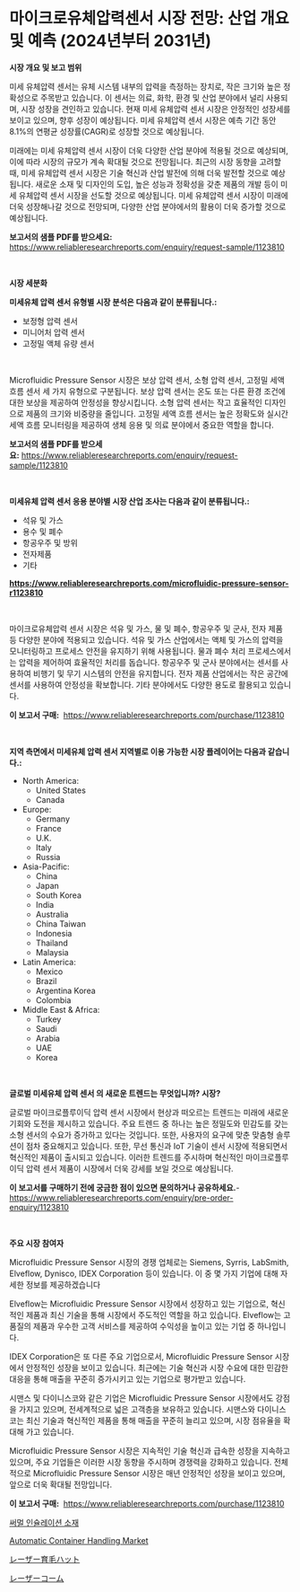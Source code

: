 <p><h1>마이크로유체압력센서 시장 전망: 산업 개요 및 예측 (2024년부터 2031년)</h1></p><p><strong>시장 개요 및 보고 범위</strong></p>
<p><p>미세 유체압력 센서는 유체 시스템 내부의 압력을 측정하는 장치로, 작은 크기와 높은 정확성으로 주목받고 있습니다. 이 센서는 의료, 화학, 환경 및 산업 분야에서 널리 사용되며, 시장 성장을 견인하고 있습니다. 현재 미세 유체압력 센서 시장은 안정적인 성장세를 보이고 있으며, 향후 성장이 예상됩니다. 미세 유체압력 센서 시장은 예측 기간 동안 8.1%의 연평균 성장률(CAGR)로 성장할 것으로 예상됩니다. </p><p>미래에는 미세 유체압력 센서 시장이 더욱 다양한 산업 분야에 적용될 것으로 예상되며, 이에 따라 시장의 규모가 계속 확대될 것으로 전망됩니다. 최근의 시장 동향을 고려할 때, 미세 유체압력 센서 시장은 기술 혁신과 산업 발전에 의해 더욱 발전할 것으로 예상됩니다. 새로운 소재 및 디자인의 도입, 높은 성능과 정확성을 갖춘 제품의 개발 등이 미세 유체압력 센서 시장을 선도할 것으로 예상됩니다. 미세 유체압력 센서 시장이 미래에 더욱 성장해나갈 것으로 전망되며, 다양한 산업 분야에서의 활용이 더욱 증가할 것으로 예상됩니다.</p></p>
<p><strong>보고서의 샘플 PDF를 받으세요:</strong> <a href="https://www.reliableresearchreports.com/enquiry/request-sample/1123810">https://www.reliableresearchreports.com/enquiry/request-sample/1123810</a></p>
<p>&nbsp;</p>
<p><strong>시장 세분화</strong></p>
<p><strong>미세유체 압력 센서 유형별 시장 분석은 다음과 같이 분류됩니다.:</strong></p>
<p><ul><li>보정형 압력 센서</li><li>미니어처 압력 센서</li><li>고정밀 액체 유량 센서</li></ul></p>
<p>&nbsp;</p>
<p><p>Microfluidic Pressure Sensor 시장은 보상 압력 센서, 소형 압력 센서, 고정밀 세액 흐름 센서 세 가지 유형으로 구분됩니다. 보상 압력 센서는 온도 또는 다른 환경 조건에 대한 보상을 제공하여 안정성을 향상시킵니다. 소형 압력 센서는 작고 효율적인 디자인으로 제품의 크기와 비중량을 줄입니다. 고정밀 세액 흐름 센서는 높은 정확도와 실시간 세액 흐름 모니터링을 제공하여 생체 응용 및 의료 분야에서 중요한 역할을 합니다.</p></p>
<p><strong>보고서의 샘플 PDF를 받으세요:</strong>&nbsp;<a href="https://www.reliableresearchreports.com/enquiry/request-sample/1123810">https://www.reliableresearchreports.com/enquiry/request-sample/1123810</a></p>
<p>&nbsp;</p>
<p><strong> 미세유체 압력 센서 응용 분야별 시장 산업 조사는 다음과 같이 분류됩니다.:</strong></p>
<p><ul><li>석유 및 가스</li><li>용수 및 폐수</li><li>항공우주 및 방위</li><li>전자제품</li><li>기타</li></ul></p>
<p><strong><a href="https://www.reliableresearchreports.com/microfluidic-pressure-sensor-r1123810">https://www.reliableresearchreports.com/microfluidic-pressure-sensor-r1123810</a></strong></p>
<p>&nbsp;</p>
<p><p>마이크로유체압력 센서 시장은 석유 및 가스, 물 및 폐수, 항공우주 및 군사, 전자 제품 등 다양한 분야에 적용되고 있습니다. 석유 및 가스 산업에서는 액체 및 가스의 압력을 모니터링하고 프로세스 안전을 유지하기 위해 사용됩니다. 물과 폐수 처리 프로세스에서는 압력을 제어하여 효율적인 처리를 돕습니다. 항공우주 및 군사 분야에서는 센서를 사용하여 비행기 및 무기 시스템의 안전을 유지합니다. 전자 제품 산업에서는 작은 공간에 센서를 사용하여 안정성을 확보합니다. 기타 분야에서도 다양한 용도로 활용되고 있습니다.</p></p>
<p><strong>이 보고서 구매:</strong>&nbsp; <a href="https://www.reliableresearchreports.com/purchase/1123810">https://www.reliableresearchreports.com/purchase/1123810</a></p>
<p>&nbsp;</p>
<p><strong>지역 측면에서 미세유체 압력 센서 지역별로 이용 가능한 시장 플레이어는 다음과 같습니다.:</strong></p>
<p><ul>
    <li>
        North America:
        <ul>
            <li>United States</li>
            <li>Canada</li>
        </ul>
    </li>
    <li>
        Europe:
        <ul>
            <li>Germany</li>
            <li>France</li>
            <li>U.K.</li>
            <li>Italy</li>
            <li>Russia</li>
        </ul>
    </li>
    <li>
        Asia-Pacific:
        <ul>
            <li>China</li>
            <li>Japan</li>
            <li>South Korea</li>
            <li>India</li>
            <li>Australia</li>
            <li>China Taiwan</li>
            <li>Indonesia</li>
            <li>Thailand</li>
            <li>Malaysia</li>
        </ul>
    </li>
    <li>
        Latin America:
        <ul>
            <li>Mexico</li>
            <li>Brazil</li>
            <li>Argentina Korea</li>
            <li>Colombia</li>
        </ul>
    </li>
    <li>
        Middle East & Africa:
        <ul>
            <li>Turkey</li>
            <li>Saudi</li>
            <li>Arabia</li>
            <li>UAE</li>
            <li>Korea</li>
        </ul>
    </li>
    </ul></p>
<p>&nbsp;</p>
<p><strong>글로벌 미세유체 압력 센서 의 새로운 트렌드는 무엇입니까? 시장?</strong></p>
<p><p>글로벌 마이크로플루이딕 압력 센서 시장에서 현상과 떠오르는 트렌드는 미래에 새로운 기회와 도전을 제시하고 있습니다. 주요 트렌드 중 하나는 높은 정밀도와 민감도를 갖는 소형 센서의 수요가 증가하고 있다는 것입니다. 또한, 사용자의 요구에 맞춘 맞춤형 솔루션이 점차 중요해지고 있습니다. 또한, 무선 통신과 IoT 기술이 센서 시장에 적용되면서 혁신적인 제품이 출시되고 있습니다. 이러한 트렌드를 주시하며 혁신적인 마이크로플루이딕 압력 센서 제품이 시장에서 더욱 강세를 보일 것으로 예상됩니다.</p></p>
<p><strong>이 보고서를 구매하기 전에 궁금한 점이 있으면 문의하거나 공유하세요.</strong>- <a href="https://www.reliableresearchreports.com/enquiry/pre-order-enquiry/1123810">https://www.reliableresearchreports.com/enquiry/pre-order-enquiry/1123810</a></p>
<p>&nbsp;</p>
<p><strong>주요 시장 참여자</strong></p>
<p><p>Microfluidic Pressure Sensor 시장의 경쟁 업체로는 Siemens, Syrris, LabSmith, Elveflow, Dynisco, IDEX Corporation 등이 있습니다. 이 중 몇 가지 기업에 대해 자세한 정보를 제공하겠습니다</p><p>Elveflow는 Microfluidic Pressure Sensor 시장에서 성장하고 있는 기업으로, 혁신적인 제품과 최신 기술을 통해 시장에서 주도적인 역할을 하고 있습니다. Elveflow는 고품질의 제품과 우수한 고객 서비스를 제공하여 수익성을 높이고 있는 기업 중 하나입니다.</p><p>IDEX Corporation은 또 다른 주요 기업으로서, Microfluidic Pressure Sensor 시장에서 안정적인 성장을 보이고 있습니다. 최근에는 기술 혁신과 시장 수요에 대한 민감한 대응을 통해 매출을 꾸준히 증가시키고 있는 기업으로 평가받고 있습니다.</p><p>시맨스 및 다이니스코와 같은 기업은 Microfluidic Pressure Sensor 시장에서도 강점을 가지고 있으며, 전세계적으로 넓은 고객층을 보유하고 있습니다. 시맨스와 다이니스코는 최신 기술과 혁신적인 제품을 통해 매출을 꾸준히 늘리고 있으며, 시장 점유율을 확대해 가고 있습니다.</p><p>Microfluidic Pressure Sensor 시장은 지속적인 기술 혁신과 급속한 성장을 지속하고 있으며, 주요 기업들은 이러한 시장 동향을 주시하며 경쟁력을 강화하고 있습니다. 전체적으로 Microfluidic Pressure Sensor 시장은 매년 안정적인 성장을 보이고 있으며, 앞으로 더욱 확대될 전망입니다.</p></p>
<p><strong>이 보고서 구매:</strong>&nbsp;&nbsp;<a href="https://www.reliableresearchreports.com/purchase/1123810">https://www.reliableresearchreports.com/purchase/1123810</a></p>
<p><p><a href="https://github.com/fernandotryO5lson96765/Market-Research-Report-List-1/blob/main/392776824490.md">써멀 인슐레이션 소재</a></p><p><a href="https://github.com/Glendatilghmankmgz0rbhwpy/Market-Research-Report-List-2/blob/main/automatic-container-handling-market.md">Automatic Container Handling Market</a></p><p><a href="https://github.com/mreklxf44233/Market-Research-Report-List-1/blob/main/593161826397.md">レーザー育毛ハット</a></p><p><a href="https://github.com/cbigkbh02719/Market-Research-Report-List-1/blob/main/529743726398.md">レーザーコーム</a></p></p>
